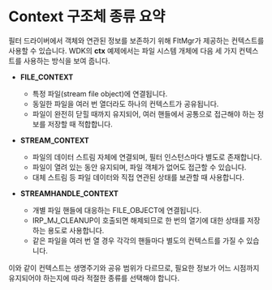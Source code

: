 # Context 구조체 종류 요약

필터 드라이버에서 객체와 연관된 정보를 보존하기 위해 FltMgr가 제공하는 컨텍스트를 사용할 수 있습니다.
WDK의 **ctx** 예제에서는 파일 시스템 개체에 다음 세 가지 컨텍스트를 사용하는 방식을 보여 줍니다.

- **FILE_CONTEXT**
  - 특정 파일(stream file object)에 연결됩니다.
  - 동일한 파일을 여러 번 열더라도 하나의 컨텍스트가 공유됩니다.
  - 파일이 완전히 닫힐 때까지 유지되어, 여러 핸들에서 공통으로 접근해야 하는 정보를 저장할 때 적합합니다.

- **STREAM_CONTEXT**
  - 파일의 데이터 스트림 자체에 연결되며, 필터 인스턴스마다 별도로 존재합니다.
  - 파일이 열려 있는 동안 유지되며, 파일 객체가 없어도 접근할 수 있습니다.
  - 대체 스트림 등 파일 데이터와 직접 연관된 상태를 보관할 때 사용합니다.

- **STREAMHANDLE_CONTEXT**
  - 개별 파일 핸들에 대응하는 FILE_OBJECT에 연결됩니다.
  - IRP_MJ_CLEANUP이 호출되면 해제되므로 한 번의 열기에 대한 상태를 저장하는 용도로 사용합니다.
  - 같은 파일을 여러 번 열 경우 각각의 핸들마다 별도의 컨텍스트를 가질 수 있습니다.

이와 같이 컨텍스트는 생명주기와 공유 범위가 다르므로, 필요한 정보가 어느 시점까지 유지되어야 하는지에 따라 적절한 종류를 선택해야 합니다.
